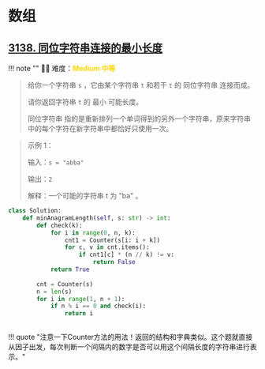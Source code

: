 # 数组

## [3138. 同位字符串连接的最小长度](https://leetcode.cn/problems/minimum-length-of-anagram-concatenation/description/)

<!-- 所有文件名必须是该题目的英文名 -->

!!! note ""
    <!-- 这里记载考察的数据结构、算法等 -->
    🔑🔑 难度：<span style = "color:gold; font-weight:bold">Medium 中等 </span>

<!-- <span style = "color:gold; font-weight:bold">Medium 中等 </span> 中等 -->
<!-- <span style = "color:crisma; font-weight:bold">High 困难</span> 困难 -->
<!-- <span style = "color:Green; font-weight:bold">Easy 简单</span> 简单 -->

<!-- 题目简介 -->

> 给你一个字符串 `s` ，它由某个字符串 `t` 和若干 `t`  的 同位字符串 连接而成。
> 
> 请你返回字符串 `t` 的 最小 可能长度。
> 
> 同位字符串 指的是重新排列一个单词得到的另外一个字符串，原来字符串中的每个字符在新字符串中都恰好只使用一次。

 

> 示例 1：
> 
> 输入：`s = "abba"`
> 
> 输出：`2`
> 
> 解释：一个可能的字符串 t 为 "ba" 。

```python
class Solution:
    def minAnagramLength(self, s: str) -> int:
        def check(k):
            for i in range(0, n, k):
                cnt1 = Counter(s[i: i + k])
                for c, v in cnt.items():
                    if cnt1[c] * (n // k) != v:
                        return False
            return True
        
        cnt = Counter(s)
        n = len(s)
        for i in range(1, n + 1):
            if n % i == 0 and check(i):
                return i
            
```

!!! quote "注意一下Counter方法的用法！返回的结构和字典类似。这个题就直接从因子出发，每次判断一个间隔内的数字是否可以用这个间隔长度的字符串进行表示。"
